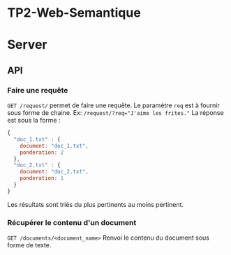 # TP2-Web-Semantique

# Server
## API
### Faire une requête
`GET /request/` permet de faire une requête. Le paramètre `req` est à fournir sous forme de chaine.
Ex: `/request/?req="J'aime les frites."`
La réponse est sous la forme :
```javascript
{
  "doc_1.txt" : {
    document: "doc_1.txt",
    ponderation: 2
  },
  "doc_2.txt" : {
    document: "doc_2.txt",
    ponderation: 1
  }
}
```
Les résultats sont triés du plus pertinents au moins pertinent.

### Récupérer le contenu d'un document
`GET /documents/<document_name>`
Renvoi le contenu du document sous forme de texte.
